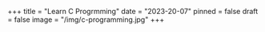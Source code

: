 +++
title = "Learn C Progrmming"
date = "2023-20-07"
pinned = false
draft = false
image = "/img/c-programming.jpg"
+++
